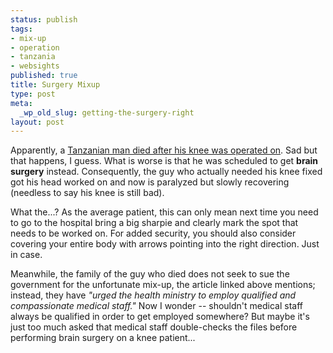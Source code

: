 ```yaml
--- 
status: publish
tags: 
- mix-up
- operation
- tanzania
- websights
published: true
title: Surgery Mixup
type: post
meta: 
  _wp_old_slug: getting-the-surgery-right
layout: post
---
```

Apparently, a <a href="http://news.bbc.co.uk/2/hi/africa/7109392.stm">Tanzanian man died after his knee was operated on</a>. Sad but that happens, I guess. What is worse is that he was scheduled to get <strong>brain surgery</strong> instead. Consequently, the guy who actually needed his knee fixed got his head worked on and now is paralyzed but slowly recovering (needless to say his knee is still bad).

What the...? As the average patient, this can only mean next time you need to go to the hospital bring a big sharpie and clearly mark the spot that needs to be worked on. For added security, you should also consider covering your entire body with arrows pointing into the right direction. Just in case.

Meanwhile, the family of the guy who died does not seek to sue the government for the unfortunate mix-up, the article linked above mentions; instead, they have <em>"urged the health ministry to employ qualified and compassionate medical staff."</em> Now I wonder -- shouldn't medical staff always be qualified in order to get employed somewhere? But maybe it's just too much asked that medical staff double-checks the files before performing brain surgery on a knee patient...
